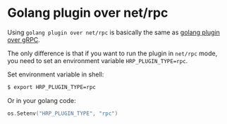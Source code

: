 # Golang plugin over net/rpc

Using `golang plugin over net/rpc` is basically the same as [golang plugin over gRPC].

The only difference is that if you want to run the plugin in `net/rpc` mode, you need to set an environment variable `HRP_PLUGIN_TYPE=rpc`.

Set environment variable in shell:

```bash
$ export HRP_PLUGIN_TYPE=rpc
```

Or in your golang code:

```go
os.Setenv("HRP_PLUGIN_TYPE", "rpc")
```


[golang plugin over gRPC]: go-grpc-plugin.md
[examples/plugin/]: ../examples/plugin/
[examples/plugin/debugtalk.go]: ../examples/plugin/debugtalk.go
